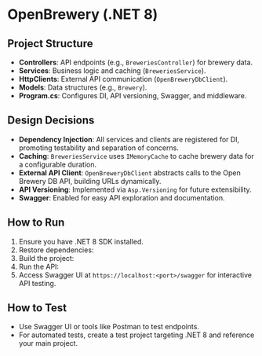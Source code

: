 # OpenBrewery (.NET 8)

## Project Structure

- **Controllers**: API endpoints (e.g., `BreweriesController`) for brewery data.
- **Services**: Business logic and caching (`BreweriesService`).
- **HttpClients**: External API communication (`OpenBreweryDbClient`).
- **Models**: Data structures (e.g., `Brewery`).
- **Program.cs**: Configures DI, API versioning, Swagger, and middleware.

## Design Decisions

- **Dependency Injection**: All services and clients are registered for DI, promoting testability and separation of concerns.
- **Caching**: `BreweriesService` uses `IMemoryCache` to cache brewery data for a configurable duration.
- **External API Client**: `OpenBreweryDbClient` abstracts calls to the Open Brewery DB API, building URLs dynamically.
- **API Versioning**: Implemented via `Asp.Versioning` for future extensibility.
- **Swagger**: Enabled for easy API exploration and documentation.

## How to Run

1. Ensure you have .NET 8 SDK installed.
2. Restore dependencies:
3. Build the project:
4. Run the API:
5. Access Swagger UI at `https://localhost:<port>/swagger` for interactive API testing.

## How to Test

- Use Swagger UI or tools like Postman to test endpoints.
- For automated tests, create a test project targeting .NET 8 and reference your main project.